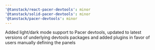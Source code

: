 ```yaml
---
'@tanstack/react-pacer-devtools': minor
'@tanstack/solid-pacer-devtools': minor
'@tanstack/pacer-devtools': minor
---
```


Added light/dark mode support to Pacer devtools, updated to latest versions of underlying devtools packages and added plugins in favor of users manually defining the panels
